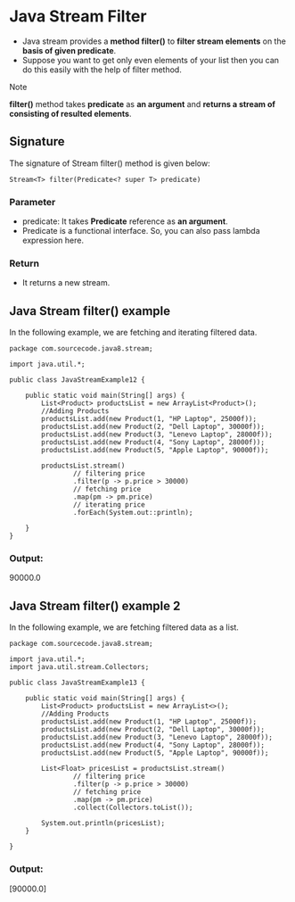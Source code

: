 # Java Stream Filter
* Java stream provides a **method filter()** to **filter stream elements** on the **basis of given predicate**. 
* Suppose you want to get only even elements of your list then you can do this easily with the help of filter method.

>[!Note]
>**filter()** method takes **predicate** as **an argument** and **returns a stream of consisting of resulted elements**.

## Signature
The signature of Stream filter() method is given below:

    Stream<T> filter(Predicate<? super T> predicate)  
### **Parameter**<br>
* predicate: It takes **Predicate** reference as **an argument**.<br> 
* Predicate is a functional interface. So, you can also pass lambda expression here.

### Return
* It returns a new stream.

## Java Stream filter() example
In the following example, we are fetching and iterating filtered data.

    package com.sourcecode.java8.stream;
    
    import java.util.*;
    
    public class JavaStreamExample12 {
    
        public static void main(String[] args) {
            List<Product> productsList = new ArrayList<Product>();
            //Adding Products
            productsList.add(new Product(1, "HP Laptop", 25000f));
            productsList.add(new Product(2, "Dell Laptop", 30000f));
            productsList.add(new Product(3, "Lenevo Laptop", 28000f));
            productsList.add(new Product(4, "Sony Laptop", 28000f));
            productsList.add(new Product(5, "Apple Laptop", 90000f));
    
            productsList.stream()
                    // filtering price
                    .filter(p -> p.price > 30000)
                    // fetching price
                    .map(pm -> pm.price)
                    // iterating price
                    .forEach(System.out::println);
    
        }
    }
  
### Output:
90000.0

## Java Stream filter() example 2
In the following example, we are fetching filtered data as a list.

    package com.sourcecode.java8.stream;
    
    import java.util.*;
    import java.util.stream.Collectors;
    
    public class JavaStreamExample13 {
    
        public static void main(String[] args) {
            List<Product> productsList = new ArrayList<>();
            //Adding Products
            productsList.add(new Product(1, "HP Laptop", 25000f));
            productsList.add(new Product(2, "Dell Laptop", 30000f));
            productsList.add(new Product(3, "Lenevo Laptop", 28000f));
            productsList.add(new Product(4, "Sony Laptop", 28000f));
            productsList.add(new Product(5, "Apple Laptop", 90000f));
    
            List<Float> pricesList = productsList.stream()
                    // filtering price
                    .filter(p -> p.price > 30000)
                    // fetching price
                    .map(pm -> pm.price)
                    .collect(Collectors.toList());
    
            System.out.println(pricesList);
        }
    
    }
  
### Output:
[90000.0]

